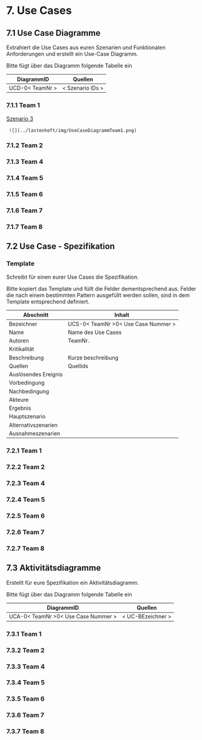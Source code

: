 # 7. Use Cases

##  7.1 Use Case Diagramme

Extrahiert die Use Cases aus euren Szenarien und Funktionalen Anforderungen und erstellt ein Use-Case Diagramm.

Bitte fügt über das Diagramm folgende Tabelle ein

| DiagrammID  | Quellen |
| ----------- | ------- |
| UCD-0< TeamNr > | < Szenario IDs > |

### 7.1.1 Team 1

[Szenario 3](../lastenheft/02.-persona-und-szenarien.md#232-team-1)

     ![](../lastenheft/img/UseCaseDiagrammTeam1.png)

### 7.1.2  Team 2

### 7.1.3 Team 4

### 7.1.4 Team 5

### 7.1.5 Team 6

### 7.1.6 Team 7

### 7.1.7 Team 8

## 7.2 Use Case - Spezifikation 

### Template

Schreibt für einen eurer Use Cases die Spezifikation.

Bitte kopiert das Template und füllt die Felder dementsprechend aus. Felder die nach einem bestimmten Pattern ausgefüllt werden sollen, sind in dem Template entsprechend definiert.

| Abschnitt | Inhalt |
|---|---|
| Bezeichner  | UCS-0< TeamNr >0< Use Case Nummer >   |
| Name | Name des Use Cases|
| Autoren  | TeamNr.  |
| Kritikalität |   |
| Beschreibung  | Kurze beschreibung  |
| Quellen | Quellids |
| Auslösendes Ereignis  |   |
| Vorbedingung  |   |
| Nachbedingung  |   |
| Akteure  |   |
| Ergebnis  |   |
| Hauptszenario  |   |
| Alternativszenarien  |   |
| Ausnahmeszenarien  |   |


### 7.2.1 Team 1

### 7.2.2  Team 2

### 7.2.3 Team 4

### 7.2.4 Team 5

### 7.2.5 Team 6

### 7.2.6 Team 7

### 7.2.7 Team 8

## 7.3 Aktivitätsdiagramme

Erstellt für eure Spezifikation ein Aktivitätsdiagramm. 

Bitte fügt über das Diagramm folgende Tabelle ein

| DiagrammID  | Quellen |
| ----------- | ------- |
| UCA-0< TeamNr >0< Use Case Nummer > | < UC-BEzeichner >|

### 7.3.1 Team 1

### 7.3.2  Team 2

### 7.3.3 Team 4

### 7.3.4 Team 5

### 7.3.5 Team 6

### 7.3.6 Team 7

### 7.3.7 Team 8
